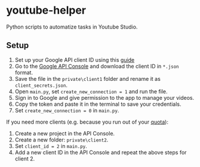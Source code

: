 # youtube-helper

Python scripts to automatize tasks in Youtube Studio.

## Setup

1. Set up your Google API client ID using this [guide](https://developers.google.com/identity/gsi/web/guides/get-google-api-clientid)
2. Go to the [Google API Console](https://console.cloud.google.com/apis/credentials) and download the client ID in `*.json` format.
3. Save the file in the `private\client1` folder and rename it as `client_secrets.json`.
4. Open `main.py`, set `create_new_connection = 1` and run the file.
5. Sign in to Google and give permission to the app to manage your videos.
6. Copy the token and paste it in the terminal to save your credentials.
7. Set `create_new_connection = 0` in `main.py`.

If you need more clients (e.g. because you run out of your [quota](https://developers.google.com/youtube/v3/determine_quota_cost)):
1. Create a new project in the API Console. 
2. Create a new folder: `private\client2`.
3. Set `client_id = 2` in `main.py`.
4. Add a new client ID in the API Console and repeat the above steps for client 2.
